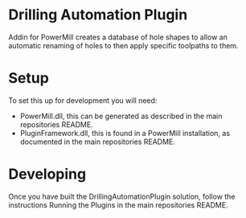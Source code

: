 # Drilling Automation Plugin
Addin for PowerMill creates a database of hole shapes to allow an automatic renaming of holes to then apply specific toolpaths to them.

# Setup
To set this up for development you will need:

- PowerMill.dll, this can be generated as described in the main repositories README.
- PluginFramework.dll, this is found in a PowerMill installation, as documented in the main repositories README.

# Developing
Once you have built the DrillingAutomationPlugin solution, follow the instructions Running the Plugins in the main repositories README.
